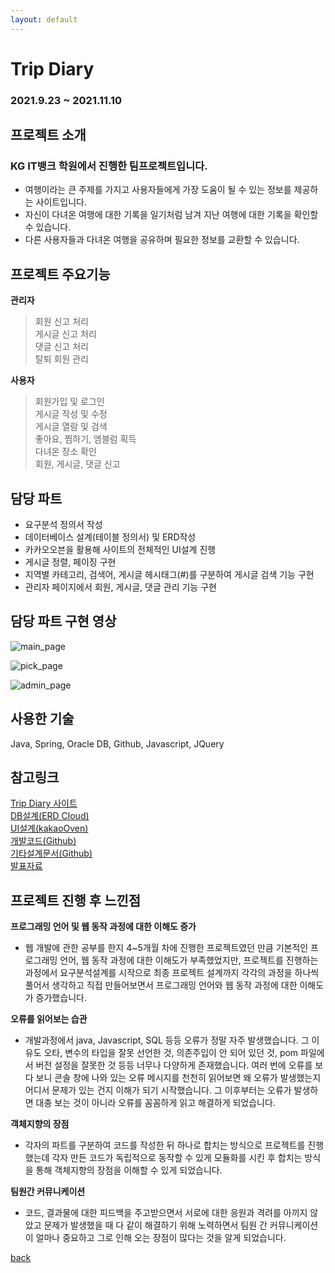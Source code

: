 ```yaml
---
layout: default
---
```


# **Trip Diary**
### **2021.9.23 ~ 2021.11.10** 

## **프로젝트 소개**
### KG IT뱅크 학원에서 진행한 팀프로젝트입니다. 
 * 여행이라는 큰 주제를 가지고 사용자들에게 가장 도움이 될 수 있는 정보를 제공하는 사이트입니다.
 * 자신이 다녀온 여행에 대한 기록을 일기처럼 남겨 지난 여행에 대한 기록을 확인할 수 있습니다.
 * 다른 사용자들과 다녀온 여행을 공유하며 필요한 정보를 교환할 수 있습니다.  

## **프로젝트 주요기능**
**관리자**
> 회원 신고 처리<br>
> 게시글 신고 처리<br>
> 댓글 신고 처리<br>
> 탈퇴 회원 관리<br>

**사용자**
> 회원가입 및 로그인<br>
> 게시글 작성 및 수정<br>
> 게시글 열람 및 검색<br>
> 좋아요, 찜하기, 엠블럼 획득<br>
> 다녀온 장소 확인<br>
> 회원, 게시글, 댓글 신고<br>

## **담당 파트**
* 요구분석 정의서 작성
* 데이터베이스 설계(테이블 정의서) 및 ERD작성
* 카카오오븐을 활용해 사이트의 전체적인 UI설계 진행
* 게시글 정렬, 페이징 구현
* 지역별 카테고리, 검색어, 게시글 헤시태그(#)를 구분하여 게시글 검색 기능 구현
* 관리자 페이지에서 회원, 게시글, 댓글 관리 기능 구현

## **담당 파트 구현 영상**
![main_page](https://user-images.githubusercontent.com/88276563/149528861-e9bbcc64-48ae-4d0b-b797-4a98f61e3d40.gif)

![pick_page](https://user-images.githubusercontent.com/88276563/149529520-580403e7-0859-40f4-bd5a-54345e3cab1a.gif)

![admin_page](https://user-images.githubusercontent.com/88276563/149529577-3b66553e-db9d-4981-8db1-915d203ea0de.gif)

## **사용한 기술**
Java, Spring, Oracle DB, Github, Javascript, JQuery  

## **참고링크**
[Trip Diary 사이트](http://cmh93.synology.me:49158/main)  
[DB설계(ERD Cloud)](https://www.erdcloud.com/d/fKvpacZ6HFLBX5C2S)  
[UI설계(kakaoOven)](https://ovenapp.io/view/HCQC9wnUpKLxnmZfDU1sIZyLpJroaMEH/)  
[개발코드(Github)](https://github.com/ghktjr960/TripDiaryTeam)  
[기타설계문서(Github)](https://github.com/ghktjr960/TripDiary)  
[발표자료](https://docs.google.com/presentation/d/1sP1d0vG8pp4Txwh2A_AsKIe3wMnhdOGct6V3qYySQYA/edit#slide=id.p1)  

## **프로젝트 진행 후 느낀점**
**프로그래밍 언어 및 웹 동작 과정에 대한 이해도 증가**
- 웹 개발에 관한 공부를 한지 4~5개월 차에 진행한 프로젝트였던 만큼 기본적인 프로그래밍 언어, 웹 동작 과정에 대한 이해도가 부족했었지만, 프로젝트를 진행하는 과정에서 요구분석설계를 시작으로 최종 프로젝트 설계까지 각각의 과정을 하나씩 풀어서 생각하고 직접 만들어보면서 프로그래밍 언어와 웹 동작 과정에 대한 이해도가 증가했습니다.

**오류를 읽어보는 습관**
- 개발과정에서 java, Javascript, SQL 등등 오류가 정말 자주 발생했습니다. 그 이유도 오타, 변수의 타입을 잘못 선언한 것, 의존주입이 안 되어 있던 것, pom 파일에서 버전 설정을 잘못한 것 등등 너무나 다양하게 존재했습니다. 여러 번에 오류를 보다 보니 콘솔 창에 나와 있는 오류 메시지를 천천히 읽어보면 왜 오류가 발생했는지 어디서 문제가 있는 건지 이해가 되기 시작했습니다. 그 이후부터는 오류가 발생하면 대충 보는 것이 아니라 오류를 꼼꼼하게 읽고 해결하게 되었습니다.

**객체지향의 장점**
- 각자의 파트를 구분하여 코드를 작성한 뒤 하나로 합치는 방식으로 프로젝트를 진행했는데 각자 만든 코드가 독립적으로 동작할 수 있게 모듈화를 시킨 후 합치는 방식을 통해 객체지향의 장점을 이해할 수 있게 되었습니다.

**팀원간 커뮤니케이션**
- 코드, 결과물에 대한 피드백을 주고받으면서 서로에 대한 응원과 격려를 아끼지 않았고 문제가 발생했을 때 다 같이 해결하기 위해 노력하면서 팀원 간 커뮤니케이션이 얼마나 중요하고 그로 인해 오는 장점이 많다는 것을 알게 되었습니다.

[back](./)
